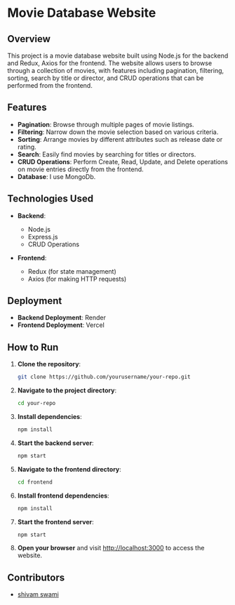 # Movie Database Website

## Overview
This project is a movie database website built using Node.js for the backend and Redux, Axios for the frontend. The website allows users to browse through a collection of movies, with features including pagination, filtering, sorting, search by title or director, and CRUD operations that can be performed from the frontend.

## Features
- **Pagination**: Browse through multiple pages of movie listings.
- **Filtering**: Narrow down the movie selection based on various criteria.
- **Sorting**: Arrange movies by different attributes such as release date or rating.
- **Search**: Easily find movies by searching for titles or directors.
- **CRUD Operations**: Perform Create, Read, Update, and Delete operations on movie entries directly from the frontend.
- **Database**: I use MongoDb.

## Technologies Used
- **Backend**:
  - Node.js
  - Express.js
  - CRUD Operations

- **Frontend**:
  - Redux (for state management)
  - Axios (for making HTTP requests)

## Deployment
- **Backend Deployment**: Render
- **Frontend Deployment**: Vercel

## How to Run
1. **Clone the repository**: 
    ```bash
    git clone https://github.com/yourusername/your-repo.git
    ```
2. **Navigate to the project directory**:
    ```bash
    cd your-repo
    ```
3. **Install dependencies**:
    ```bash
    npm install
    ```
4. **Start the backend server**:
    ```bash
    npm start
    ```
5. **Navigate to the frontend directory**:
    ```bash
    cd frontend
    ```
6. **Install frontend dependencies**:
    ```bash
    npm install
    ```
7. **Start the frontend server**:
    ```bash
    npm start
    ```
8. **Open your browser** and visit [http://localhost:3000](http://localhost:3000) to access the website.

## Contributors
- [shivam swami](https://github.com/shivamvalis1998)


